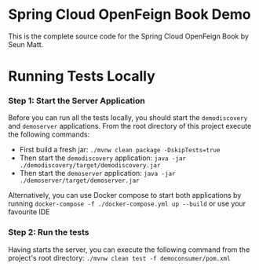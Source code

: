 # Spring Cloud OpenFeign Book Demo

This is the complete source code for the Spring Cloud OpenFeign Book by Seun Matt.

# Running Tests Locally

### Step 1: Start the Server Application

Before you can run all the tests locally, you should start the `demodiscovery` and `demoserver` applications. 
From the root directory of this project execute the following commands:

- First build a fresh jar: `./mvnw clean package -DskipTests=true`
- Then start the `demodiscovery` application: `java -jar ./demodiscovery/target/demodiscovery.jar`
- Then start the `demoserver` application: `java -jar ./demoserver/target/demoserver.jar`

Alternatively, you can use Docker compose to start both applications by running `docker-compose -f ./docker-compose.yml up --build` or use your favourite IDE 

### Step 2: Run the tests

Having starts the server, you can execute the following command from the project's root directory:
`./mvnw clean test -f democonsumer/pom.xml`